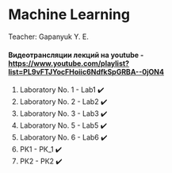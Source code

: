 # Machine Learning

Teacher: Gapanyuk Y. E.

#### Видеотрансляции лекций на youtube - https://www.youtube.com/playlist?list=PL9vFTJYocFHoiic6NdfkSpGRBA--0jON4

1. Laboratory No. 1 - Lab1 ✔️  
2. Laboratory No. 2 - Lab2 ✔️  
3. Laboratory No. 3 - Lab3 ✔️
4. Laboratory No. 5 - Lab5 ✔️
5. Laboratory No. 6 - Lab6 ✔️
6. РК1 - РК_1 ✔️ 
7. РК2 - РК2 ✔️
